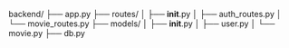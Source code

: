 backend/
├── app.py
├── routes/
│   ├── __init__.py
│   ├── auth_routes.py
│   └── movie_routes.py
├── models/
│   ├── __init__.py
│   ├── user.py
│   └── movie.py
├── db.py
